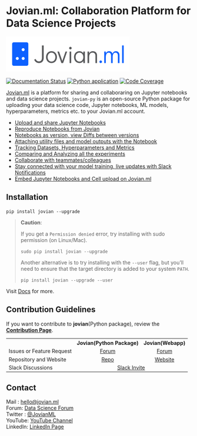 # Jovian.ml: Collaboration Platform for Data Science Projects

![](/docs/jovian_horizontal_logo.svg)

[![Documentation Status](https://readthedocs.org/projects/jovian-py/badge/?version=latest)](https://jovian.ml/docs/)
[![Python application](https://github.com/JovianML/jovian-py/workflows/Python%20application/badge.svg)](https://github.com/JovianML/jovian-py/actions?query=branch%3Amaster)
[![Code Coverage](https://codecov.io/gh/JovianML/jovian-py/branch/master/graph/badge.svg)](https://codecov.io/gh/JovianML/jovian-py)


[Jovian.ml](https://www.jovian.ml?utm_source) is a platform for sharing and collaboraring on Jupyter notebooks and data science projects. `jovian-py` is an open-source Python package for uploading your data science code, Jupyter notebooks, ML models, hyperparameters, metrics etc. to your Jovian.ml account. 

- [Upload and share Jupyter Notebooks](https://jovian.ml/docs/user-guide/upload.html)
- [Reproduce Notebooks from Jovian](https://jovian.ml/docs/user-guide/reproduce.html)
- [Notebooks as version, view Diffs between versions](https://jovian.ml/docs/user-guide/version.html)
- [Attaching utility files and model outputs with the Notebook](https://jovian.ml/docs/user-guide/attach.html)
- [Tracking Datasets, Hyperparameters and Metrics](https://jovian.ml/docs/user-guide/track.html)
- [Comparing and Analyzing all the experiments](https://jovian.ml/docs/user-guide/compare.html)
- [Collaborate with teammates/colleagues](https://jovian.ml/docs/user-guide/collaborate.html)
- [Stay connected with your model training, live updates with Slack Notifications](https://jovian.ml/docs/user-guide/integrations.html)
- [Embed Jupyter Notebooks and Cell upload on Jovian.ml](https://jovian.ml/docs/user-guide/embed.html)


## Installation

```
pip install jovian --upgrade
```

> **Caution**:
>
> If you get a `Permission denied` error, try installing with sudo permission (on Linux/Mac).
>
> ```
> sudo pip install jovian --upgrade
> ```
>
> Another alternative is to try installing with the `--user` flag, but you’ll need to ensure that the target directory is added to your system `PATH`.
>
> ```
> pip install jovian --upgrade --user
> ```

Visit [Docs](https://jovian.ml/docs/) for more.

## Contribution Guidelines

If you want to contribute to **jovian**(Python package), review the [**Contribution Page**](https://github.com/JovianML/jovian-py/blob/master/CONTRIBUTING.md).

<table>
    <tr>
        <th> </th>
        <th>Jovian(Python Package)</th>
        <th>Jovian(Webapp)</th>
    </tr>
    <tr>
        <td>Issues or Feature Request</td>
        <td align="center"> <a href="https://github.com/JovianML/jovian-py/issues" target="_blank">Forum</a> </td>
        <td align="center"> <a href="https://jovian.ml/forum/c/help/22" target="_blank">Forum</a> </td>
    </tr>
    <tr>
        <td>Repository and Website</td>
        <td align="center"> <a href="https://github.com/JovianML" target="_blank">Repo</a> </td>
        <td align="center"> <a href="https://www.jovian.ml/?utm_source=github" target="_blank">Website</a> </td>
    </tr>
    <tr>
        <td>Slack Discussions</td>
        <td align="center" colspan=2> <a href="https://bit.ly/jovian-users" rel="noopener noreferrer" target="_blank">Slack Invite</a> </td>
    </tr>
</table>

## Contact

Mail : hello@jovian.ml
<br/>
Forum: [Data Science Forum](https://jovian.ml/forum/)
<br/>
Twitter : [@JovianML](https://twitter.com/JovianML)
<br/>
YouTube: [YouTube Channel](https://www.youtube.com/jovianml)
<br/>
LinkedIn: [LinkedIn Page](https://www.linkedin.com/company/jovianml/)
